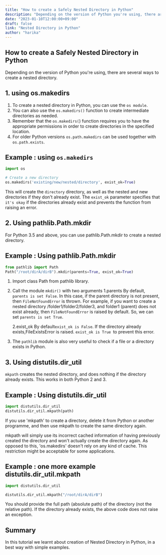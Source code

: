 ```yaml
---
title: "How to create a Safely Nested Directory in Python"
description: "Depending on the version of Python you're using, there are several ways to create a nested directory"
date: "2023-01-10T12:00:00+09:00"
draft: false
link: "Nested Directory in Python"
author: "harika"
---
```


## How to create a Safely Nested Directory in Python
Depending on the version of Python you're using, there are several ways to create a nested directory. 

## 1. using os.makedirs

1. To create a nested directory in Python, you can use the `os module`.
2. You can also use the `os.makedirs()` function to create intermediate directories as needed. 
3. Remember that the `os.makedirs(`) function requires you to have the appropriate permissions in order to create directories in the specified location. 
4. For older Python versions `os.path.makedirs` can be used together with 
`os.path.exists`.


## Example : using `os.makedirs`

```Python
import os

# Create a new directory
os.makedirs('existing/new/nested/directory', exist_ok=True)
```
This will create the `directory` directory, as well as the nested and new directories if they don't already exist. The `exist_ok` parameter specifies that `it's okay` if the directories already exist and prevents the function from raising an error.

## 2. Using pathlib.Path.mkdir 

For Python 3.5 and above, you can use pathlib.Path.mkdir to create a nested directory.

## Example : Using pathlib.Path.mkdir 

```Python
from pathlib import Path
Path("/root/dirA/dirB").mkdir(parents=True, exist_ok=True)
```

1. Import class Path from pathlib library.

2. Call the module `mkdir()` with two arguments 
   1.parents 
   By default, `parents is set False`. In this case, if the parent directory is not present, then `FileNotFoundError` is thrown. 
   For example, if you want to create a nested directory /folder1/folder2/folder3, and folder1 (parent) does not exist already, then `FileNotFoundError` is raised by default. So, we can set
   `parents is set True`.

   2.exist_ok
   By default`exist_ok is False`. 
   If the directory already exists,FileExistsError is raised. 
   `exist_ok is True `to prevent this error.

3. The `pathlib` module is also very useful to check if a file or a directory exists in Python.

## 3. Using distutils.dir_util

`mkpath` creates the nested directory, and does nothing if the directory already exists. This works in both Python 2 and 3.
 
## Example :  Using distutils.dir_util

```Python
import distutils.dir_util
distutils.dir_util.mkpath(path)
```

If you use 'mkpath' to create a directory, delete it from Python or another programme, and then use mkpath to create the same directory again.

mkpath will simply use its incorrect cached information of having previously created the directory and won't actually create the directory again.
As opposed to this, 'os.makedirs' doesn't rely on any kind of cache.
This restriction might be acceptable for some applications. 

## Example : one more example distutils.dir_util.mkpath

```Python
import distutils.dir_util

distutils.dir_util.mkpath("/root/dirA/dirB")
```
You should provide the full path (absolute path) of the directory (not the relative path). If the directory already exists, the above code does not raise an exception.

## Summary
In this tutorial we learnt about creation of Nested Directory in Python, 
in a best way with simple examples.